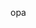 opa

<div>
<a href="https://github.com/cabralotavio3>
<img loading="lazy" height="180em" src="https://github-readme-stats.vercel.app/api/top-langs/?username=cabralotavio3&layout=compact&langs_count=7&theme=dracula"/>
</div>

<!--
**cabralotavio3/cabralotavio3** is a ✨ _special_ ✨ repository because its `README.md` (this file) appears on your GitHub profile.

Here are some ideas to get you started:

- 🔭 I’m currently working on ...
- 🌱 I’m currently learning ...
- 👯 I’m looking to collaborate on ...
- 🤔 I’m looking for help with ...
- 💬 Ask me about ...
- 📫 How to reach me: ...
- 😄 Pronouns: ...
- ⚡ Fun fact: ...
-->
